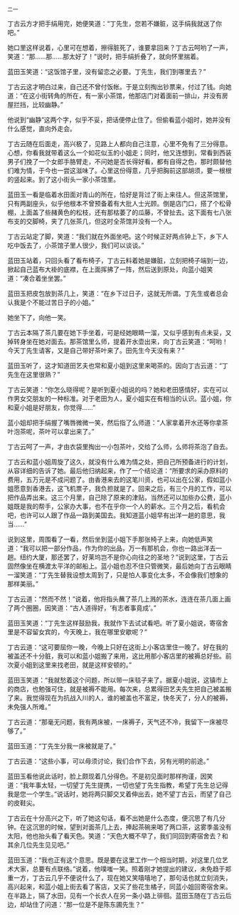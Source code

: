     二一 

   丁古云方才把手绢用完，她便笑道：“丁先生，您若不嫌脏，这手绢我就送了你吧。”

   她口里这样说着，心里可在想着，擦得脏死了，谁要拿回来？丁古云呵哟了一声，笑道：“那……那……那太好了！”说时，把手绢折叠了，就向怀里揣着。

   蓝田玉笑道：“这饭馆子里，没有留恋之必要。丁先生，我们到哪里去？”

   丁古云这才明白过来，自己还不曾付饭帐。于是立刻掏出钞票来，付过了钱。向她道：“在这小街转角的所在，有一家小茶馆，他那店门对着面前一排山，并没有房屋拦挡，比较幽静。”

   他说到“幽静”这两个字，似乎不妥，把话便停止住了。但偷看蓝小姐时，她并没有什么感觉，直向外走会。

   丁古云随在后面走，高兴极了，见路上人都向自己注意，心里不免有了三分得意。心想，你看我就带着这么一个如花似玉的小姐走；同时，他又连想到，常看到西装男子们挽了一个女郎手胳臂走，不问她是否长得好看，都有自得之色，那时颇替他们难为情，于今也一尝这滋味了。心里这份得意，几乎把胸前这部胡须，要一根根的竖起来。到了这小街头一家小茶馆里。

   蓝田玉一看是临着水田面对青山的所在，恰好是背过了街上来往人。但这茶馆里，只有两副座头，似乎他根本不曾预备着有大批人士光顾。倒是店门口，搭了个松骨棚，上面盖了些赭黄色的松枝，还有那枯萎了的瓜藤，不曾扯去。这下面有七八张布支的交脚椅，夹了几张茶几，但这时全茶馆并没有一个人。

   丁古云站定了脚，笑道：“我们就在外面坐吧。这个时候正好两点钟上下，乡下人吃中饭去了，小茶馆子里人很少，我们可以谈谈。”

   蓝田玉站着，只回头看了看布椅子，丁古云料着她是嫌脏，立刻把椅子端到一边，掀起自己蓝布大褂的底襟，在上面挥拂了一阵，然后送到原处，向蓝小姐笑道：“凑合着坐坐罢。”

   蓝田玉把皮包放到茶几上，笑道：“在乡下过日子，这就无所谓。丁先生或者总会认我是个不能过苦日子的小姐。”

   她坐下了，向他一笑。

   丁古云本隔了茶几要在她下手坐着，可是经她眼睛一溜，又似乎感到有点未妥，又掉转身坐在她对面去。那茶馆里么师，提着开水壶出来，向丁古云笑道：“呵哟！今天丁先生请客，又是自己带好茶叶来了。田先生今天没有来？”

   蓝田玉听了，这才知道田艺夫也常和夏小姐到这里来喝茶的。因向丁古云道：“丁先生在这里很熟？”

   丁古云笑道：“你怎么晓得呢？是听到夏小姐说的吗？她和老田感情好，实在可以作男女交朋友的一种标准。对于老田为人，夏小姐实在有相当的认识。蓝小姐，你和夏小姐是好朋友，你觉得……”

   蓝小姐却把手绢握了嘴唇微微一笑，然后指了么师道：“人家拿着开水还等你拿茶叶泡茶呢，茶叶可以拿出来了。”

   丁古云呵了一声，才由衣袋里掏出一小包茶叶，交给了么师，么师将茶泡了自去。

   丁古云和蓝小姐周旋了这久，就没有什么难为情之处，把自己所预备进行的计划，从容详细的告诉了她。最后他归纳起来，作了一个结论道：“所要求的采办原料的费用，五万元是不成问题了。由香港来去的这笔川资，也可以出在公家，假如蓝小姐愿意到香港去，这飞机票子，我负担就是了。回来之后，有三个月的工作，可以把作品弄出来。这三个月里，自己除了原来的津贴，当然还可以加些办公费，蓝小姐既是我的帮手，公家办大事，也不在乎你一个人的薪水。三个月之后，看机会吧，也许可以人跟了作品一路到美国去。我知道蓝小姐早有出洋一趟的意思，我当……”

   说到这里，周围看了一看，然后坐到蓝小姐下手那张椅子上来，向她低声笑道：“我可以把一部分作品，作为你的出品，万一有那机会，你也一路出洋去一趟。纽约大厦，那还罢了，好莱坞岂不是你心向往之的圣地？”说到这里，丁古云固然像坐在横渡太平洋的邮船上。蓝小姐也忍不住只管微笑，最后她向丁古云眼睛一溜笑道：“丁先生替我设想太周到了，只是怕人事变化太多，不会像我们想象的那样美丽。”

   丁古云道：“然而不然！”说着，他将指头蘸了茶几上溅的茶水，连连在茶几面上画了两个圈圈，因笑道：“古人道得好，‘有志者事竟成’。”

   蓝田玉笑道：“丁先生这样鼓励我，我就作下去试试看吧。听了夏小姐说，寄宿舍里是不容留女宾的，今天晚上，我在哪里安歇呢？”

   丁古云道：“这可要屈你一晚，今晚上只好在这街上小客店里住一晚了。好在我的被盖还不十分脏，我可以和蓝小姐搬了来用，这比用那小客店里的被褥总好些。前次夏小姐到这里来找老田，就是这样安顿的。”

   蓝田玉笑道：“我就愁着这个问题，所以带一床毯子来了。据夏小姐说，这镇市上的商店，也勉强可住，就是被褥不能用。每次来，总累得田艺夫先生把自己被盖搬了来。我觉得现在为抗战入川的人，谁的被盖也不富足，快冬天了，分人的被褥，未免强人所难。”

   丁古云道：“那毫无问题，我有两床被，一床褥子，天气还不冷，我留下一床被尽够了。”

   蓝田玉道：“丁先生分我一床被就是了。”

   丁古云道：“这些小事，可以毋须讨论，我们合作下去，另有光明的前途。”

   蓝田玉看他说此话时，脸上颇现着几分得色。不是初见面时那样拘谨，因笑道：“我年事太轻，一切望丁先生提携，一切也望丁先生指教，希望丁先生总记得我是您一个学生。”说话时，她将两只脚交叉着伸出去，她不望丁古云，而望了自己的皮鞋尖。

   丁古云在十分高兴之下，听了她这句话，看不出她是什么态度，便沉思了有几分钟。在这沉思的时候，望到对面茶几上去，捧起茶碗来喝了两口茶，这雾季虽没有太阳，他也抬头看了看天色。笑道：“天色大概不早了，我们同回到寄宿舍去？和其余几位先生见见吧。”

   蓝田玉道：“我也正有这个意思。既是要在这里工作一个相当时期，对这里几位艺术大家，总要有点联络。”说着，他噗嗤一笑。照着刚才她提出的建议，未免趋于郑重一方，丁古云几乎不便说什么了，现在她又笑嘻嘻地了，那句话也就立刻消失，高兴起来，和蓝小姐上街去看了客店，又买了些花生橘子，同蓝小姐回寄宿舍来。在半路上，隔了水田，见有一个长衣人在另一条小路上徘徊。蓝田玉随在丁古云后边，却站住了问道：“那一位是不是陈东圃先生？”

